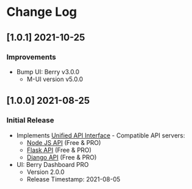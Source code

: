 # Change Log

## [1.0.1] 2021-10-25
### Improvements

- Bump UI: Berry v3.0.0
  - M-UI version v5.0.0 

## [1.0.0] 2021-08-25
### Initial Release

-   Implements [Unified API Interface](https://docs.appseed.us/boilerplate-code/api-server/api-unified-definition) - Compatible API servers:
    -   [Node JS API](https://docs.appseed.us/boilerplate-code/api-server/node-js) (Free & PRO)
    -   [Flask API](https://docs.appseed.us/boilerplate-code/api-server/flask) (Free & PRO)
    -   [Django API](https://docs.appseed.us/boilerplate-code/api-server/django) (Free & PRO)
-   UI: Berry Dashboard PRO
    -   Version 2.0.0
    -   Release Timestamp: 2021-08-05
